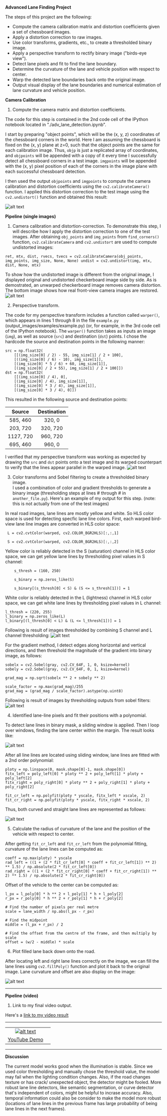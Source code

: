 
**Advanced Lane Finding Project**

The steps of this project are the following:

* Compute the camera calibration matrix and distortion coefficients given a set of chessboard images.
* Apply a distortion correction to raw images.
* Use color transforms, gradients, etc., to create a thresholded binary image.
* Apply a perspective transform to rectify binary image ("birds-eye view").
* Detect lane pixels and fit to find the lane boundary.
* Determine the curvature of the lane and vehicle position with respect to center.
* Warp the detected lane boundaries back onto the original image.
* Output visual display of the lane boundaries and numerical estimation of lane curvature and vehicle position.

[//]: # (Image References)


[image2]: ./test_images/test1.jpg "Road Transformed"
[corner]: ./examples/corners.png "Binary Example"
[undist]: ./examples/undistorted.png "Warp Example"

[warped]: ./examples/warped.png "Binary Example"
[color]: ./examples/color_threshold.png "Warp Example"
[sobel]: ./examples/sobel_threshold.png "Binary Example"
[combine]: ./examples/combine_threshold.png "Warp Example"

[fitted]: ./examples/fitted_line.png "Fit Visual"
[polyfit]: ./examples/polyfit.png "Output"
[output]: ./examples/output.png "Output"
[youtube]: ./examples/youtube.png "Output"
[video1]: ./project_video.mp4 "Video"


**Camera Calibration**

1. Compute the camera matrix and distortion coefficients.

The code for this step is contained in the 2nd code cell of the IPython notebook located in "./adv_lane_detection.ipynb".  

I start by preparing "object points", which will be the (x, y, z) coordinates of the chessboard corners in the world. Here I am assuming the chessboard is fixed on the (x, y) plane at z=0, such that the object points are the same for each calibration image.  Thus, `objp` is just a replicated array of coordinates, and `objpoints` will be appended with a copy of it every time I successfully detect all chessboard corners in a test image.  `imgpoints` will be appended with the (x, y) pixel position of each of the corners in the image plane with each successful chessboard detection.  

I then used the output `objpoints` and `imgpoints` to compute the camera calibration and distortion coefficients using the `cv2.calibrateCamera()` function.  I applied this distortion correction to the test image using the `cv2.undistort()` function and obtained this result: 

![alt text][corner]

**Pipeline (single images)**

1. Camera calibration and distortion-correction.
To demonstrate this step, I will describe how I apply the distortion correction to one of the test images.  After obtaining `obj_points` and `img_points` from `find_corners()` function, `cv2.calibrateCamera` and `cv2.undistort` are used to compute undistorted images:

`ret, mtx, dist, rvecs, tvecs = cv2.calibrateCamera(obj_points, img_points, img_size, None, None)
    undist = cv2.undistort(img, mtx, dist, None, mtx)`


To show how the undistorted image is different from the original image, I displayed original and undistorted checkerboard image side by side. As is demostrated, an unwarped checkerboard image removes camera distortion. The bottom image shows how real front-view camera images are restored. 
![alt text][undist]

2. Perspective transform.

The code for my perspective transform includes a function called `warper()`, which appears in lines 1 through 8 in the file `example.py` (output_images/examples/example.py) (or, for example, in the 3rd code cell of the IPython notebook).  The `warper()` function takes as inputs an image (`img`), as well as source (`src`) and destination (`dst`) points.  I chose the hardcode the source and destination points in the following manner:

```
src = np.float32(
    [[(img_size[0] / 2) - 55, img_size[1] / 2 + 100],
    [((img_size[0] / 6) - 10), img_size[1]],
    [(img_size[0] * 5 / 6) + 60, img_size[1]],
    [(img_size[0] / 2 + 55), img_size[1] / 2 + 100]])
dst = np.float32(
    [[(img_size[0] / 4), 0],
    [(img_size[0] / 4), img_size[1]],
    [(img_size[0] * 3 / 4), img_size[1]],
    [(img_size[0] * 3 / 4), 0]])

```
This resulted in the following source and destination points:

| Source        | Destination   | 
|:-------------:|:-------------:| 
| 585, 460      | 320, 0        | 
| 203, 720      | 320, 720      |
| 1127, 720     | 960, 720      |
| 695, 460      | 960, 0        |

I verified that my perspective transform was working as expected by drawing the `src` and `dst` points onto a test image and its warped counterpart to verify that the lines appear parallel in the warped image.
![alt text][warped]


3. Color transforms and Sobel filtering to create a thresholded binary image.  
I used a combination of color and gradient thresholds to generate a binary image (thresholding steps at lines # through # in `another_file.py`).  Here's an example of my output for this step.  (note: this is not actually from one of the test images)

In real road images, lane lines are mostly yellow and white. So HLS color space is used for detecting specfic lane line colors. First, each warped bird-view lane line images are converted in HLS color space:

` L = cv2.cvtColor(warped, cv2.COLOR_BGR2HLS)[:,:,1]`

` S = cv2.cvtColor(warped, cv2.COLOR_BGR2HLS)[:,:,2]`

Yellow color is reliably detected in the S (saturation) channel in HLS color space, we can get yellow lane lines by thresholding pixel values in S channel:

`    s_thresh = (160, 250)`

`    s_binary = np.zeros_like(S)`

`    s_binary[(s_thresh[0] < S) & (S <= s_thresh[1])] = 1`

White color is reliably detected in the L (lightness) channel in HLS color space, we can get white lane lines by thresholding pixel values in L channel:

    l_thresh = (220, 255)
    l_binary = np.zeros_like(L)
    l_binary[(l_thresh[0] < L) & (L <= l_thresh[1])] = 1

Following is result of images thresholded by combining S channel and L channel thresholding:
![alt text][color]

For the gradient method, I detect edges along horizontal and vertical directions, and then threshold the magnitude of the gradient into binary image, as follows:

    sobelx = cv2.Sobel(gray, cv2.CV_64F, 1, 0, ksize=kernel)
    sobely = cv2.Sobel(gray, cv2.CV_64F, 0, 1, ksize=kernel)
    
    grad_mag = np.sqrt(sobelx ** 2 + sobely ** 2)
    
    scale_factor = np.max(grad_mag)/255 
    grad_mag = (grad_mag / scale_factor).astype(np.uint8) 

Following is result of images by thresholding outputs from sobel filters:
![alt text][sobel]



4. Identified lane-line pixels and fit their positions with a polynomial.

To detect lane lines in binary mask, a sliding window is applied. Then I loop over windows, finding the lane center within the margin. The result looks like:

![alt text][fitted]

After all line lines are located using sliding window, lane lines are fitted with a 2nd order polynomial:

    ploty = np.linspace(0, mask.shape[0]-1, mask.shape[0])
    fitx_left = poly_left[0] * ploty ** 2 + poly_left[1] * ploty + poly_left[2]
    fitx_right = poly_right[0] * ploty ** 2 + poly_right[1] * ploty + poly_right[2]
    
    fit_cr_left = np.polyfit(ploty * yscale, fitx_left * xscale, 2)
    fit_cr_right = np.polyfit(ploty * yscale, fitx_right * xscale, 2)

Thus, both curved and straight lane lines are represented as follows:

![alt text][polyfit]


5. Calculate the radius of curvature of the lane and the position of the vehicle with respect to center.

After getting `fit_cr_left` and `fit_cr_left` from the polynomial fitting, curvature of the lane lines can be computed as:

    coeff = np.max(ploty) * yscale
    rad_left = ((1 + (2 * fit_cr_left[0] * coeff + fit_cr_left[1]) ** 2) ** 1.5) / np.absolute(2 * fit_cr_left[0])
    rad_right = ((1 + (2 * fit_cr_right[0] * coeff + fit_cr_right[1]) ** 2) ** 1.5) / np.absolute(2 * fit_cr_right[0])

Offset of the vehicle to the center can be computed as: 

    l_px = l_poly[0] * h ** 2 + l_poly[1] * h + l_poly[2]
    r_px = r_poly[0] * h ** 2 + r_poly[1] * h + r_poly[2]
    
    # Find the number of pixels per real metre
    scale = lane_width / np.abs(l_px - r_px)
    
    # Find the midpoint
    middle = (l_px + r_px) / 2
    
    # Find the offset from the centre of the frame, and then multiply by scale
    offset = (w/2 - middle) * scale


6. Plot filled lane back down onto the road.

After locating left and right lane lines correctly on the image, we can fill the lane lines using `cv2.fillPoly()` function and plot it back to the original image. Lane curvature and offset are also display on the image:

![alt text][output]

---

**Pipeline (video)**

1. Link to my final video output.

Here's a [link to my video result](./project_video.mp4)

---
| ||
|:--------:|:------------:|
|[![alt text][youtube]](https://youtu.be/PKwybqKYoZQ)|
|[YouTube Demo](https://youtu.be/PKwybqKYoZQ)|

---

**Discussion**


The current model works good when the illumination is stable. Since we used color thresholding and manually chose the threshold value, the model may fail when the lighting condition changes. Also, if the road changes texture or has crack/ unexpected object, the detector might be fooled. More robust lane line detectors, like semantic segmentation, or curve detector that's independent of colors, might be helpful to incrase accuracy. Also, temporal information could also be consider to make the model more robust (locations of lane lines in the previous frame has large probability of being lane lines in the next frames). 



